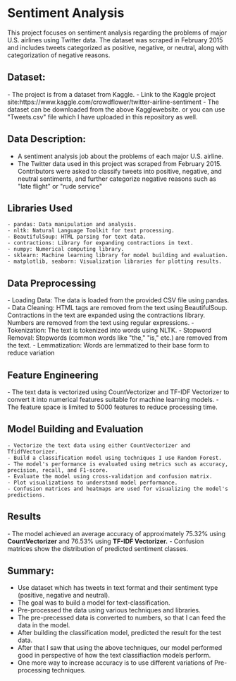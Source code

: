 <h1>Sentiment Analysis </h1>
    This project focuses on sentiment analysis regarding the problems of major U.S. airlines using Twitter data. The dataset was scraped in February 2015 and includes tweets categorized as positive, negative, or neutral, along with categorization of negative reasons.

<h2>Dataset:</h2>
   - The project is from a dataset from Kaggle.
   - Link to the Kaggle project site:https://www.kaggle.com/crowdflower/twitter-airline-sentiment
   - The dataset can be downloaded from the above Kagglewebsite. or you can use "Tweets.csv"  file which I have uploaded in this repository as well.

<h2>Data Description:</h2>

   - A sentiment analysis job about the problems of each major U.S. airline.
   - The Twitter data used in this project was scraped from February 2015. Contributors were asked to classify tweets into positive, negative, and neutral sentiments, and further categorize negative reasons such as "late flight" or "rude service"

<h2>Libraries Used</h2>

    - pandas: Data manipulation and analysis.
    - nltk: Natural Language Toolkit for text processing.
    - BeautifulSoup: HTML parsing for text data.
    - contractions: Library for expanding contractions in text.
    - numpy: Numerical computing library.
    - sklearn: Machine learning library for model building and evaluation.
    - matplotlib, seaborn: Visualization libraries for plotting results.

<h2> Data Preprocessing </h2>
    - Loading Data: The data is loaded from the provided CSV file using pandas.
    - Data Cleaning:
        HTML tags are removed from the text using BeautifulSoup.
        Contractions in the text are expanded using the contractions library.
        Numbers are removed from the text using regular expressions.
    - Tokenization: The text is tokenized into words using NLTK.
    - Stopword Removal: Stopwords (common words like "the," "is," etc.) are removed from the text.
    - Lemmatization: Words are lemmatized to their base form to reduce variation
    
<h2>Feature Engineering</h2>
    - The text data is vectorized using CountVectorizer and TF-IDF Vectorizer to convert it into numerical features suitable for machine learning models.
    - The feature space is limited to 5000 features to reduce processing time.

<h2>Model Building and Evaluation</h2>

    - Vectorize the text data using either CountVectorizer and TfidfVectorizer.
    - Build a classification model using techniques I use Random Forest.
    - The model's performance is evaluated using metrics such as accuracy, precision, recall, and F1-score.
    - Evaluate the model using cross-validation and confusion matrix.
    - Plot visualizations to understand model performance.
    - Confusion matrices and heatmaps are used for visualizing the model's predictions.

<h2>Results</h2>
    - The model achieved an average accuracy of approximately 75.32% using <b>CountVectorizer</b> and 76.53% using <b>TF-IDF Vectorizer.</b>
    - Confusion matrices show the distribution of predicted sentiment classes.

<h2>Summary:</h2>

- Use dataset which has tweets in text format and their sentiment type (positive, negative and neutral).
- The goal was to build a model for text-classification.
- Pre-processed the data using various techniques and libraries.
- The pre-precessed data is converted to numbers, so that I can feed the data in the model.
- After building the classification model, predicted the result for the test data.
- After that I saw that using the above techniques, our model performed good in perspective of how the text classifiaction models perform.
- One more way to increase accuracy is to use different variations of Pre-processing techniques. 


